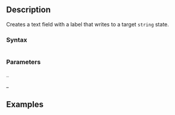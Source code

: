 ## Description

Creates a text field with a label that writes to a target `string` state.

### Syntax

```js
```

### Parameters

`_`

_

## Examples

```js
```

```js
```

